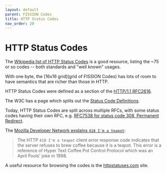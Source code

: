 ```yaml
---
layout: default
parent: FISSION Codes
title: HTTP Status Codes
nav_order: 20
---
```


# HTTP Status Codes

The [Wikipedia list of HTTP Status Codes](https://en.wikipedia.org/wiki/List_of_HTTP_status_codes) is a good resource, listing the ~75 or so codes -- both standards and "well known" usages.

With one byte, the [16x16 grid](grid of FISSION Codes) has lots of room to have semantics that are richer than those in HTTP.

HTTP Status Codes were defined as a section of the [HTTP/1.1 RFC2616](https://www.ietf.org/rfc/rfc2616.txt).

The W3C has a page which splits out the [Status Code Definitions](https://www.w3.org/Protocols/rfc2616/rfc2616-sec10.html).

Today, HTTP Status Codes are split across multiple RFCs, with some status codes having their own RFC, e.g. [RFC7538 for status code 308, Permanent Redirect](https://tools.ietf.org/html/rfc7538).

The [Mozilla Developer Network explains `418 I'm a teapot`](https://developer.mozilla.org/en-US/docs/Web/HTTP/Status/418):

> The HTTP `418 I'm a teapot` client error response code indicates that the server refuses to brew coffee because it is a teapot. This error is a reference of Hyper Text Coffee Pot Control Protocol which was an April Fools' joke in 1998.

A useful resource for browsing the codes is the [httpstatuses.com](https://httpstatuses.com/) site.